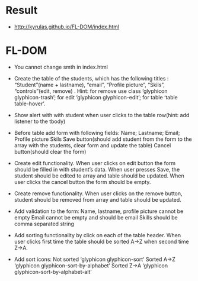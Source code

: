 
# Result
 - http://kyrulas.github.io/FL-DOM/index.html

# FL-DOM

 - You cannot change smth in index.html
 - Create the table of the students, which  has the following titles : “Student”(name + lastname), “email”, “Profile picture”, “Skils”, “controls”(edit, remove) . Hint:
  for remove use class ‘glyphicon glyphicon-trash’;
  for edit ‘glyphicon glyphicon-edit’;
  for table ‘table table-hover’.
 
 - Show alert with with student when user clicks to the table row(hint: add listener to the tbody)
 - Before table add form with following fields:
  Name;
  Lastname;
  Email;
  Profile picture
  Skils
  Save button(should add student from the form to the array with the students, clear form and update the table)
  Cancel button(should clear the form)

 - Create edit functionality. When user clicks on edit button the form should be filled in with student’s data. When user presses Save, the student should be edited to array and table should be updated. When user clicks the cancel button the form should be empty.
 - Create remove functionality. When user clicks on the remove button, student should be removed from array and table should be updated.
 - Add validation to the form:
  Name, lastname, profile picture cannot be empty
  Email cannot be empty and should be email
  Skills should be comma separated string
 - Add sorting functionality by click on each of the table header. When user clicks first time the table should be sorted A->Z when second time Z->A.
 - Add sort icons: 
  Not sorted ‘glyphicon glyphicon-sort’
  Sorted A->Z ‘glyphicon glyphicon-sort-by-alphabet’
  Sorted Z->A ‘glyphicon glyphicon-sort-by-alphabet-alt’
